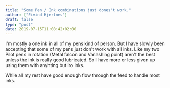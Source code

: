 ```yaml
---
title: "Some Pen / Ink combinations just dones't work."
author: ["Eivind Hjertnes"]
draft: false
type: "post"
date: 2019-07-15T11:08:42+02:00
---
```


I'm mostly a one ink in all of my pens kind of person. But I have slowly
been accepting that some of my pens just don't work with all inks. Like
my two Pilot pens in rotation (Metal falcon and Vanashing point) aren't
the best unless the ink is really good lubricated. So I have more or
less given up using them with anyhting but Iro inks.

While all my rest have good enough flow through the feed to handle most
inks.
